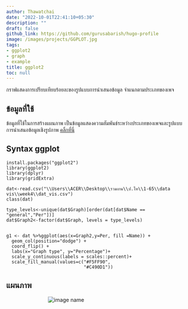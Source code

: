 ```yaml
---
author: Thawatchai
date: "2022-10-01T22:41:10+05:30"
description: ""
draft: false
github_link: https://github.com/gurusabarish/hugo-profile
image: /images/projects/GGPLOT.jpg
tags:
- ggplot2
- graph
- example
title: ggplot2
toc: null
---
```

 กราฟแสดงการเปรียบเทียบร้อยละของรูปแบบการนำเสนอข้อมูล จำแนกตามประเภทของเพจ

## ข้อมูลที่ใช้
ข้อมูลที่ใช้ในการสร้างแผนภาพ เป็นข้อมูลแสดงความสัมพันธ์ระหว่างประเภทของเพจและรูปแบบการนำเสนอข้อมูลเชิงรูปภาพ   [คลิ้กที่นี่](https://docs.google.com/spreadsheets/d/1w1ILx8xsJ8dA93M5JygErvY3-jk5UlXm/edit#gid=723828935)
    
## Syntax ggplot
```{r cars}
install.packages("ggplot2")
library(ggplot2)
library(dplyr)
library(gridExtra)

dat<-read.csv("\\Users\\ACER\\Desktop\\รวมงาน\\ป.โท\\1-65\\data vis\\week4\\dat_vis.csv")
class(dat)

type_levels<-unique(dat$Graph)[order(dat[dat$Name == "general","Per"])]
dat$Graph2<-factor(dat$Graph, levels = type_levels)


g1 <- dat %>%ggplot(aes(x=Graph2,y=Per, fill =Name)) +
  geom_col(position="dodge") + 
  coord_flip() + 
  labs(x="Graph type", y="Percentage")+
  scale_y_continuous(labels = scales::percent)+
  scale_fill_manual(values=c("#F5FF90",
                             "#C490D1"))
```
## แผนภาพ
&emsp;&emsp;&emsp;&emsp;&emsp;&emsp;&emsp;&emsp;![image name](/images/projects/gg.png)